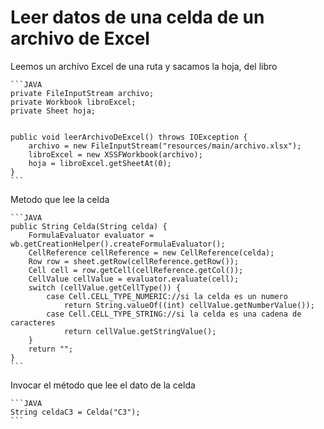 # Leer datos de una celda de un archivo de Excel

Leemos un archivo Excel de una ruta y sacamos la hoja, del libro

    ```JAVA
    private FileInputStream archivo;
    private Workbook libroExcel;
    private Sheet hoja;


    public void leerArchivoDeExcel() throws IOException {
        archivo = new FileInputStream("resources/main/archivo.xlsx");
        libroExcel = new XSSFWorkbook(archivo);
        hoja = libroExcel.getSheetAt(0);
    }
    ```

Metodo que lee la celda

    ```JAVA
    public String Celda(String celda) {
        FormulaEvaluator evaluator = wb.getCreationHelper().createFormulaEvaluator();
        CellReference cellReference = new CellReference(celda);
        Row row = sheet.getRow(cellReference.getRow());
        Cell cell = row.getCell(cellReference.getCol());
        CellValue cellValue = evaluator.evaluate(cell);
        switch (cellValue.getCellType()) {
            case Cell.CELL_TYPE_NUMERIC://si la celda es un numero
                return String.valueOf((int) cellValue.getNumberValue());
            case Cell.CELL_TYPE_STRING://si la celda es una cadena de caracteres
                return cellValue.getStringValue();
        }
        return "";
    }
    ```

Invocar el método que lee el dato de la celda

    ```JAVA
    String celdaC3 = Celda("C3");
    ```
